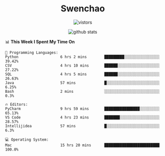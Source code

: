 <h1 align="center">Swenchao</h3>

<p align="center">
  <img src="https://visitor-badge.glitch.me/badge?page_id=Swenchao" alt="vistors" />
</p>

<p align="center">
  <img src="https://github-readme-stats.vercel.app/api?username=Swenchao&count_private=true&show_icons=true&theme=vue-dark&hide_title=true" alt="github stats" />
</p>

<!--START_SECTION:waka-->
📊 **This Week I Spent My Time On** 

```text
💬 Programming Languages: 
Python                   6 hrs 2 mins        █████████░░░░░░░░░░░░░░░░   39.42% 
CSV                      4 hrs 10 mins       ██████░░░░░░░░░░░░░░░░░░░   27.22% 
SQL                      4 hrs 5 mins        ██████░░░░░░░░░░░░░░░░░░░   26.63% 
Java                     57 mins             █░░░░░░░░░░░░░░░░░░░░░░░░   6.25% 
Bash                     2 mins              ░░░░░░░░░░░░░░░░░░░░░░░░░   0.3%

🔥 Editors: 
PyCharm                  9 hrs 59 mins       ████████████████░░░░░░░░░   65.13% 
VS Code                  4 hrs 23 mins       ███████░░░░░░░░░░░░░░░░░░   28.57% 
Intellijidea             57 mins             █░░░░░░░░░░░░░░░░░░░░░░░░   6.3%

💻 Operating System: 
Mac                      15 hrs 20 mins      █████████████████████████   100.0%

```


<!--END_SECTION:waka-->
